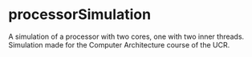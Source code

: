 # processorSimulation

A simulation of a processor with two cores, one with two inner threads. Simulation made for the Computer Architecture course of the UCR.
